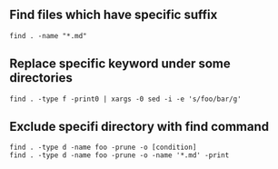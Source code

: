 ## Find files which have specific suffix

```
find . -name "*.md"
```

## Replace specific keyword under some directories

```
find . -type f -print0 | xargs -0 sed -i -e 's/foo/bar/g'
```

## Exclude specifi directory with find command

```
find . -type d -name foo -prune -o [condition]
find . -type d -name foo -prune -o -name '*.md' -print
```
